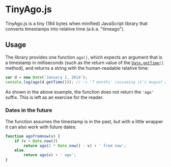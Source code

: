 TinyAgo.js
==========

TinyAgo.js is a tiny (184 bytes when minified) JavaScript library that converts
timestamps into relative time (a.k.a. "timeago").

Usage
-----

The library provides one function `ago()`, which expects an argument that is a
timestamp in milliseconds (such as the return value of the
[`Date.getTime()`](https://developer.mozilla.org/en-US/docs/Web/JavaScript/Reference/Global_Objects/Date/getTime)
method), and returns a string with the human-readable relative time:

```javascript
var d = new Date('January 1, 2014');
console.log(ago(d.getTime())); // -> '7 months' (assuming it's August 2014)
```

As shown in the above example, the function does not return the `'ago'` suffix.
This is left as an exercise for the reader.

### Dates in the future

The function assumes the timestamp is in the past, but with a little wrapper it
can also work with future dates:

```javascript
function agofromnow(v) {
    if (v > Date.now())
        return ago(2 * Date.now() - v) + ' from now';
    else
        return ago(v) + ' ago';
}
```
